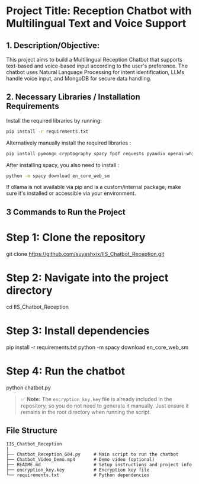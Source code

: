 # Project Title: Reception Chatbot with Multilingual Text and Voice Support

## 1. Description/Objective: 
This project aims to build a Multilingual Reception Chatbot that supports text-based and voice-based 
input according to the user's preference. The chatbot uses Natural Language Processing for intent identification, LLMs handle voice input, and MongoDB for secure data handling.

## 2. Necessary Libraries / Installation Requirements
Install the required libraries by running:

```bash
pip install -r requirements.txt
```

Alternatively manually install the required libraries :
```bash
pip install pymongo cryptography spacy fpdf requests pyaudio openai-whisper numpy
```
After installing spacy, you also need to install :
```bash
python -m spacy download en_core_web_sm
```
If ollama is not available via pip and is a custom/internal package, make sure it's installed or accessible
via your environment.

## 3 Commands to Run the Project

# Step 1: Clone the repository
git clone https://github.com/suyashxix/IIS_Chatbot_Reception.git

# Step 2: Navigate into the project directory
cd IIS_Chatbot_Reception

# Step 3: Install dependencies
pip install -r requirements.txt
python -m spacy download en_core_web_sm

# Step 4: Run the chatbot
python chatbot.py
> ✅ **Note:** The `encryption_key.key` file is already included in the repository, so you do not need to generate it manually. Just ensure it remains in the root directory when running the script.

## File Structure
```
IIS_Chatbot_Reception
│
├── Chatbot_Reception_G04.py     # Main script to run the chatbot
├── Chatbot_Video_Demo.mp4       # Demo video (optional)
├── README.md                    # Setup instructions and project info
├── encryption_key.key           # Encryption key file
└── requirements.txt             # Python dependencies
```


